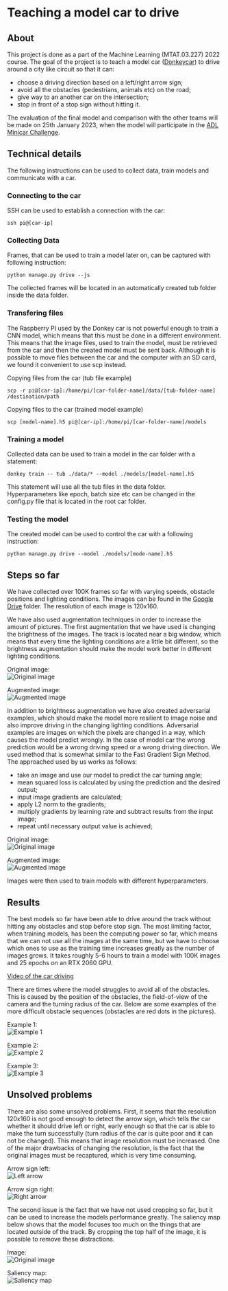 # Teaching a model car to drive

## About

This project is done as a part of the Machine Learning (MTAT.03.227) 2022 course. The goal of the project is to teach a model car ([Donkeycar](http://docs.donkeycar.com/)) to drive around a city like circuit so that it can:
- choose a driving direction based on a left/right arrow sign;
- avoid all the obstacles (pedestrians, animals etc) on the road;
- give way to an another car on the intersection;
- stop in front of a stop sign without hitting it.

The evaluation of the final model and comparison with the other teams will be made on 25th January 2023, when the model will participate in the [ADL Minicar Challenge](https://docs.google.com/document/d/1lKWmzDgB0UsW0jYLL02xssNvKfSIyu-uawcHl9se4VY/edit).

## Technical details

The following instructions can be used to collect data, train models and communicate with a car.

### Connecting to the car

SSH can be used to establish a connection with the car:

```
ssh pi@[car-ip]
```

### Collecting Data

Frames, that can be used to train a model later on, can be captured with following instruction:

```
python manage.py drive --js
```

The collected frames will be located in an automatically created tub folder inside the data folder.

### Transfering files

The Raspberry PI used by the Donkey car is not powerful enough to train a CNN model, which means that this must be done in a different environment. This means that the image files, used to train the model, must be retrieved from the car and then the created model must be sent back. Although it is possible to move files between the car and the computer with an SD card, we found it convenient to use scp instead.

Copying files from the car (tub file example)

```
scp -r pi@[car-ip]:/home/pi/[car-folder-name]/data/[tub-folder-name] /destination/path
```

Copying files to the car (trained model example)

```
scp [model-name].h5 pi@[car-ip]:/home/pi/[car-folder-name]/models
```

### Training a model 

Collected data can be used to train a model in the car folder with a statement:

```
donkey train -- tub ./data/* --model ./models/[model-name].h5
```

This statement will use all the tub files in the data folder.  
Hyperparameters like epoch, batch size etc can be changed in the config.py file that is located in the root car folder.

### Testing the model

The created model can be used to control the car with a following instruction:

```
python manage.py drive --model ./models/[mode-name].h5
```

## Steps so far

We have collected over 100K frames so far with varying speeds, obstacle positions and lighting conditions. The images can be found in the [Google Drive](https://drive.google.com/drive/folders/1s1fuojH4sHv6buKUtdfz4J60KtZhVlmV) folder. The resolution of each image is 120x160.

We have also used augmentation techniques in order to increase the amount of pictures. The first augmentation that we have used is changing the brightness of the images. The track is located near a big window, which means that every time the lighting conditions are a little bit different, so the brightness augmentation should make the model work better in different lighting conditions.  

Original image:  
![Original image](./readme-images/brightness_original.jpg)  

Augmented image:  
![Augmented image](./readme-images/brightness1.jpg)

In addition to brightness augmentation we have also created adversarial examples, which should make the model more resilient to image noise and also improve driving in the changing lighting conditions. Adversarial examples are images on which the pixels are changed in a way, which causes the model predict wrongly. In the case of model car the wrong prediction would be a wrong driving speed or a wrong driving direction. We used method that is somewhat similar to the Fast Gradient Sign Method. The approached used by us works as follows:
- take an image and use our model to predict the car turning angle;
- mean squared loss is calculated by using the prediction and the desired output;
- input image gradients are calculated;
- apply L2 norm to the gradients;
- multiply gradients by learning rate and subtract results from the input image;
- repeat until necessary output value is achieved;

Original image:  
![Original image](./readme-images/original.jpg)  

Augmented image:  
![Augmented image](./readme-images/adversarial.jpg)

Images were then used to train models with different hyperparameters.

## Results

The best models so far have been able to drive around the track without hitting any obstacles and stop before stop sign. The most limiting factor, when training models, has been the computing power so far, which means that we can not use all the images at the same time, but we have to choose which ones to use as the training time increases greatly as the number of images grows. It takes roughly 5-6 hours to train a model with 100K images and 25 epochs on an RTX 2060 GPU.

[Video of the car driving](https://drive.google.com/file/d/1e5_91DxPOrO1kGj9GawPWKugJTA5syZL/view?usp=sharing)

There are times where the model struggles to avoid all of the obstacles. This is caused by the position of the obstacles, the field-of-view of the camera and the turning radius of the car. Below are some examples of the more difficult obstacle sequences (obstacles are red dots in the pictures).

Example 1:  
![Example 1](./readme-images/fail1.png)

Example 2:  
![Example 2](./readme-images/fail2.png)

Example 3:  
![Example 3](./readme-images/fail3.png)

## Unsolved problems

There are also some unsolved problems. First, it seems that the resolution 120x160 is not good enough to detect the arrow sign, which tells the car whether it should drive left or right, early enough so that the car is able to make the turn successfully (turn radius of the car is quite poor and it can not be changed). This means that image resolution must be increased. One of the major drawbacks of changing the resolution, is the fact that the original images must be recaptured, which is very time consuming.

Arrow sign left:  
![Left arrow](./readme-images/arrow_sign1.jpg)

Arrow sign right:  
![Right arrow](./readme-images/arrow_sign2.jpg)

The second issue is the fact that we have not used cropping so far, but it can be used to increase the models performance greatly. The saliency map below shows that the model focuses too much on the things that are located outside of the track. By cropping the top half of the image, it is possible to remove these distractions.

Image:  
![Original image](./readme-images/original.jpg)  

Saliency map:  
![Saliency map](./readme-images/saliency.PNG)
